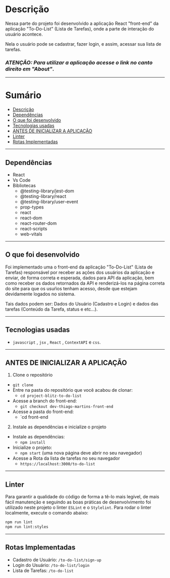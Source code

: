 # Descrição

Nessa parte do projeto foi desenvolvido a aplicação React "front-end"
da aplicação "To-Do-List" (Lista de Tarefas), onde a parte de interação do usuário acontece.

Nela o usuário pode se cadastrar, fazer login, e assim, acessar sua lista de tarefas.

### *ATENÇÃO: Para utilizar a aplicação acesse o link no canto direito em "About"*.

---

# Sumário

- [Descrição](#descrição)
- [Dependências](#dependências)
- [O que foi desenvolvido](#o-que-foi-desenvolvido)
- [Tecnologias usadas](#tecnologias-usadas)
- [ANTES DE INICIALIZAR A APLICAÇÃO](#antes-de-inicializar-a-aplicação)
- [Linter](#linter)
- [Rotas Implementadas](#rotas-implementadas)

---

## Dependências

- React
- Vs Code
- Bibliotecas
  - @testing-library/jest-dom
  - @testing-library/react
  - @testing-library/user-event
  - prop-types
  - react
  - react-dom
  - react-router-dom
  - react-scripts
  - web-vitals

---

## O que foi desenvolvido

Foi implementado uma o front-end da aplicação "To-Do-List" (Lista de Tarefas) responsável
por receber as ações dos usuários da aplicação e enviar, de forma correta e esperada, dados para API
da aplicação, bem como receber os dados retornados da API e renderizá-los na página correta do site
para que os usuŕios tenham acesso, desde que estejam devidamente logados no sistema.

Tais dados podem ser: Dados do Usuário (Cadastro e Login) e dados das tarefas (Conteúdo da Tarefa, status e etc...).

---

## Tecnologias usadas

- `javascript` , `jsx` , `React` , `ContextAPI` e `css`.

---

## ANTES DE INICIALIZAR A APLICAÇÃO

1. Clone o repositório
  * `git clone `
  * Entre na pasta do repositório que você acabou de clonar:
    * `cd project-blitz-to-do-list`
  * Acesse a branch do front-end:
    * `git checkout dev-thiago-martins-front-end`
  * Acesse a pasta do front-end:
    * `cd front-end

2. Instale as dependências e inicialize o projeto
  * Instale as dependências:
    * `npm install`
  * Inicialize o projeto:
    * `npm start` (uma nova página deve abrir no seu navegador)
  * Acesse a Rota da lista de tarefas no seu navegador
    * `https://localhost:3000/to-do-list`

---

## Linter

Para garantir a qualidade do código de forma a tê-lo mais legível, de mais fácil manutenção e seguindo as boas práticas de desenvolvimento foi utilizado neste projeto o linter `ESLint` e o `Stylelint`. Para rodar o linter localmente, execute o comando abaixo:

```bash
npm run lint
npm run lint:styles
```
---

## Rotas Implementadas

- Cadastro de Usuário: `/to-do-list/sign-up`
- Login do Usuário: `/to-do-list/login`
- Lista de Tarefas: `/to-do-list`
